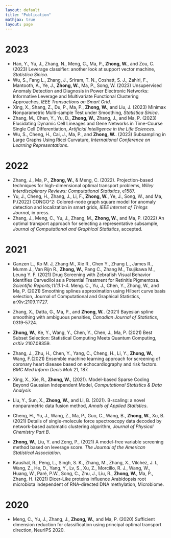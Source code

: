 ```yaml
---
layout: default
title: "Publication"
mathjax: true
layout: page
---
```

# 2023
* Han, Y.,  Yu, J., Zhang, N., Meng, C.,  Ma, P., <b>Zhong, W.</b>, and  Zou, C. (2023) Leverage classifier: another look at support vector machine, _Statistica Sinica_. 
* Wu, S., Fang L., Zhang, J., Sriram, T. N., Coshatt, S. J., Zahiri, F., Mantooth, A., Ye, J., <b>Zhong, W.</b>, Ma, P., Song, W. (2023) Unsupervised Anomaly Detection and Diagnosis in Power Electronic Networks: Informative Leverage and Multivariate Functional Clustering Approaches, _IEEE Transactions on Smart Grid_.
* Xing, X., Shang, Z., Du, P., Ma, P., <b>Zhong, W.</b>, and Liu, J. (2023) Minimax Nonparametric Multi-sample Test under Smoothing, _Statistica Sinica_.
* Zhang, M., Chen, Y., Yu, D., <b>Zhong, W.</b>, Zhang, J., and Ma, P. (2023) Elucidating Dynamic Cell Lineages and Gene Networks in Time-Course Single Cell Differentiation, _Artificial Intelligence in the Life Sciences_.
* Wu, S., Cheng, H., Cai, J., Ma, P., and <b>Zhong, W.</b>. (2023) Subsampling in Large Graphs Using Ricci Curvature, _International Conference on Learning Representations_.
# 2022
* Zhang, J., Ma, P., <b>Zhong, W.</b>, & Meng, C. (2022). Projection-based techniques for high-dimensional optimal transport problems, _Wiley Interdisciplinary Reviews: Computational Statistics_, e1587.
* Yu, J., Cheng, H., Zhang, J., Li, F., <b>Zhong, W.</b>, Ye, J., Song, W., and Ma, P.(2022) CONGO^2: Colored-node graph square model for anomaly detection and localization in smart grids, _IEEE Internet of Things Journal_, in press.
* Zhang, J., Meng, C., Yu, J., Zhang, M., <b>Zhong, W.</b>, and Ma, P. (2022) An optimal transport approach for selecting a representative subsample, _Journal of Computational and Graphical Statistics_, accepted.
# 2021
* Ganzen L., Ko M. J,  Zhang M., Xie R., Chen Y., Zhang L., James R., Mumm J., Van Rijn R., <b>Zhong, W.</b>, Pang C., Zhang M., Tsujikawa M., Leung Y. F. (2021) Drug Screening with Zebrafish Visual Behavior Identifies Carvedilol as a Potential Treatment for Retinitis Pigmentosa. _Scientific Reports;11(1):1-4_.
Meng. C., Yu, J., Chen, Y., Zhong, W., and Ma, P. (2021) Smoothing splines approximation using Hilbert curve basis selection, Journal of Computational and Graphical Statistics, arXiv:2109.11727.

* Zhang, X., Datta, G., Ma, P., and <b>Zhong, W.</b>. (2021) Bayesian spline smoothing with ambiguous penalties, _Canadian Journal of Statistics_, 0319-5724.

* <b>Zhong, W.</b>, Ke, Y., Wang, Y., Chen, Y., Chen, J., Ma, P. (2021) Best Subset Selection: Statistical Computing Meets Quantum Computing, _arXiv_ 2107.08359.
* Zhang, J., Zhu, H., Chen, Y., Yang, C., Cheng, H., Li, Y., <b>Zhong, W.</b>,  Wang, F.(2021) Ensemble machine learning approach for screening of coronary heart disease based on echocardiography and risk factors. _BMC Med Inform Decis Mak_ 21, 187.
* Xing, X., Xie, R., <b>Zhong, W.</b>, (2021). Model-based Sparse Coding Beyond Gaussian Independent Model, _Computational Statistics & Data Analysis_
* Liu, Y., Sun, X., <b>Zhong, W.</b>, and Li, B. (2021). B-scaling: a novel nonparametric data fusion method, _Annals of Applied Statistics_.
* Cheng, H., Yu, J., Wang, Z., Ma, P., Guo, C., Wang, B., <b>Zhong, W.</b>, Xu, B.(2021) Details of single-molecule force spectroscopy data decoded by network-based automatic clustering algorithm, _Journal of Physical Chemistry Part B_.
* <b>Zhong, W.</b>, Liu, Y. and Zeng, P., (2021) A model-free variable screening method based on leverage score. _The Journal of the American Statistical Association_.
* Kaushal, R., Peng, L., Singh, S. K., Zhang, M., Zhang, X., Vílchez, J. I., Wang, Z., He, D., Yang, Y., Lv, S., Xu, Z., Morcillo, R. J., Wang, W., Huang, W., Paré, P.W., Song, C., Zhu, J., Liu, R., <b>Zhong, W.</b>, Ma, P., Zhang, H. (2021) Dicer-Like proteins influence Arabidopsis root microbiota independent of RNA-directed DNA methylation, Microbiome.

# 2020
* Meng, C., Yu, J., Zhang, J., <b>Zhong, W.</b>, and Ma, P. (2020) Sufficient dimension reduction for classification using principal optimal transport direction, NeurIPS 2020.

